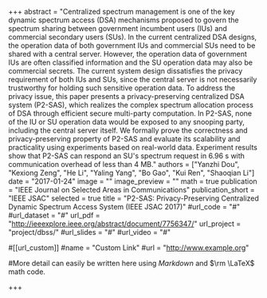 +++
abstract = "Centralized spectrum management is one of the key dynamic spectrum access (DSA) mechanisms proposed to govern the spectrum sharing between government incumbent users (IUs) and commercial secondary users (SUs). In the current centralized DSA designs, the operation data of both government IUs and commercial SUs need to be shared with a central server. However, the operation data of government IUs are often classified information and the SU operation data may also be commercial secrets. The current system design dissatisfies the privacy requirement of both IUs and SUs, since the central server is not necessarily trustworthy for holding such sensitive operation data. To address the privacy issue, this paper presents a privacy-preserving centralized DSA system (P2-SAS), which realizes the complex spectrum allocation process of DSA through efficient secure multi-party computation. In P2-SAS, none of the IU or SU operation data would be exposed to any snooping party, including the central server itself. We formally prove the correctness and privacy-preserving property of P2-SAS and evaluate its scalability and practicality using experiments based on real-world data. Experiment results show that P2-SAS can respond an SU's spectrum request in 6.96 s with communication overhead of less than 4 MB."
authors = ["Yanzhi Dou", "Kexiong Zeng", "He Li", "Yaling Yang", "Bo Gao", "Kui Ren", "Shaoqian Li"]
date = "2017-01-24"
image = ""
image_preview = ""
math = true
publication = "IEEE Journal on Selected Areas in Communications"
publication_short = "IEEE JSAC"
selected = true
title = "P2-SAS: Privacy-Preserving Centralized Dynamic Spectrum Access System (IEEE JSAC 2017)"
#url_code = "#"
#url_dataset = "#"
url_pdf = "http://ieeexplore.ieee.org/abstract/document/7756347/"
url_project = "project/dbss/"
#url_slides = "#"
#url_video = "#"

#[[url_custom]]
#name = "Custom Link"
#url = "http://www.example.org"

#More detail can easily be written here using *Markdown* and $\rm \LaTeX$ math code.

+++

